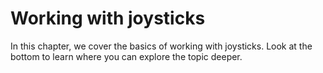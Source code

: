 # Working with joysticks

In this chapter, we cover the basics of working with joysticks.
Look at the bottom to learn where you can explore the topic deeper.